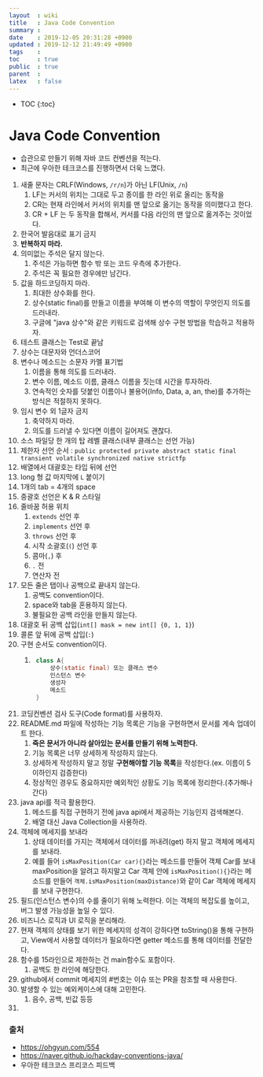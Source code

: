 ```yaml
---
layout  : wiki
title   : Java Code Convention
summary : 
date    : 2019-12-05 20:31:28 +0900
updated : 2019-12-12 21:49:49 +0900
tags    : 
toc     : true
public  : true
parent  : 
latex   : false
---
```

* TOC
{:toc}

# Java Code Convention 

- 습관으로 만들기 위해 자바 코드 컨벤션을 적는다.
- 최근에 우아한 테크코스를 진행하면서 더욱 느꼈다.

1. 새줄 문자는 CRLF(Windows, `/r/n`)가 아닌 LF(Unix, `/n`)
   1. LF는 커서의 위치는 그대로 두고 종이를 한 라인 위로 올리는 동작을
   2. CR는 현재 라인에서 커서의 위치를 맨 앞으로 옮기는 동작을 의미했다고 한다.
   3. CR + LF 는 두 동작을 합해서, 커서를 다음 라인의 맨 앞으로 옮겨주는 것이었다.
2. 한국어 발음대로 표기 금지
3. **반복하지 마라.**
4. 의미없는 주석은 달지 않는다.
    1. 주석은 가능하면 함수 밖 또는 코드 우측에 추가한다.
    2. 주석은 꼭 필요한 경우에만 남긴다.
5. 값을 하드코딩하지 마라.
    1. 최대한 상수화를 한다. 
    2. 상수(static final)를 만들고 이름을 부여해 이 변수의 역할이 무엇인지 의도를 드러내라.
    3. 구글에 "java 상수"와 같은 키워드로 검색해 상수 구현 방법을 학습하고 적용하자.
6. 테스트 클래스는 Test로 끝남
7. 상수는 대문자와 언더스코어
8. 변수나 메소드는 소문자 카멜 표기법
    1. 이름을 통해 의도를 드러내라.
    2. 변수 이름, 메소드 이름, 클래스 이름을 짓는데 시간을 투자하라.
    3. 연속적인 숫자를 덧붙인 이름이나 불용어(Info, Data, a, an, the)를 추가하는 방식은 적절하지 못하다.
9. 임시 변수 외 1글자 금지
    1. 축약하지 마라.
    2. 의도를 드러낼 수 있다면 이름이 길어져도 괜찮다.
10. 소스 파일당 한 개의 탑 레벨 클래스(내부 클래스는 선언 가능)
11. 제한자 선언 순서 : `public protected private abstract static final transient volatile synchronized native strictfp`
12. 배열에서 대괄호는 타입 뒤에 선언
13. long 형 값 마지막에 `L` 붙이기
14. 1개의 tab = 4개의 space
15. 중괄호 선언은 K & R 스타일
16. 줄바꿈 허용 위치
    1. `extends` 선언 후
    2. `implements` 선언 후
    3. `throws` 선언 후
    4. 시작 소괄호(`(`) 선언 후
    5. 콤마(`,`) 후
    6. `.` 전
    7. 연산자 전
17. 모든 줄은 탭이나 공백으로 끝내지 않는다. 
    1. 공백도 convention이다.
    2. space와 tab을 혼용하지 않는다.
    3. 불필요한 공백 라인을 만들지 않는다.
18. 대괄호 뒤 공백 삽입(`int[] mask = new int[] {0, 1, 1}`)
19. 콜론 앞 뒤에 공백 삽입(` : `)
20. 구현 순서도 convention이다.
    1. ```java
        class A{
            상수(static final) 또는 클래스 변수
            인스턴스 변수
            생성자
            메소드
        }
        ```
21. 코딩컨벤션 검사 도구(Code format)를 사용하자.
22. README.md 파일에 작성하는 기능 목록은 기능을 구현하면서 문서를 계속 업데이트 한다.
    1. **죽은 문서가 아니라 살아있는 문서를 만들기 위해 노력한다.**
    2. 기능 목록은 너무 상세하게 작성하지 않는다.
    3. 상세하게 작성하지 말고 정말 **구현해야할 기능 목록**을 작성한다.(ex. 이름이 5이하인지 검증한다)
    4. 정상적인 경우도 중요하지만 예외적인 상황도 기능 목록에 정리한다.(추가해나간다)
23. java api를 적극 활용한다.
    1. 메소드를 직접 구현하기 전에 java api에서 제공하는 기능인지 검색해본다.
    2. 배열 대신 Java Collection을 사용하라.
24. 객체에 메세지를 보내라
    1. 상태 데이터를 가지는 객체에서 데이터를 꺼내려(get) 하지 말고 객체에 메세지를 보내라.
    2. 예를 들어 `isMaxPosition(Car car){}`라는 메소드를 만들어 객체 Car를 보내 maxPosition을 알려고 하지말고 Car 객체 안에 `isMaxPosition(){}`라는 메소드를 만들어 `객체.isMaxPosition(maxDistance)`와 같이 Car 객체에 메세지를 보내 구현한다.
25. 필드(인스턴스 변수)의 수를 줄이기 위해 노력한다. 이는 객체의 복잡도를 높이고, 버그 발생 가능성을 높일 수 있다.
26. 비즈니스 로직과 UI 로직을 분리해라.
27. 현재 객체의 상태를 보기 위한 메세지의 성격이 강하다면 toString()을 통해 구현하고, View에서 사용할 데이터가 필요하다면 getter 메소드를 통해 데이터를 전달한다.
28. 함수를 15라인으로 제한하는 건 main함수도 포함이다.
    1. 공백도 한 라인에 해당한다.
29. github에서 commit 메세지의 #번호는 이슈 또는 PR을 참조할 때 사용한다.
30. 발생할 수 있는 예외케이스에 대해 고민한다.
    1. 음수, 공백, 빈값 등등
31. 


### 출처

- https://ohgyun.com/554
- https://naver.github.io/hackday-conventions-java/
- 우아한 테크코스 프리코스 피드백

